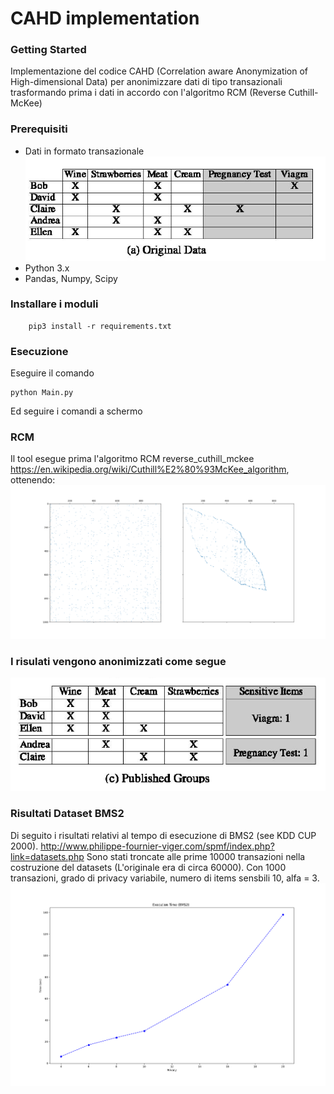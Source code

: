 # CAHD implementation

### Getting Started
Implementazione del codice CAHD (Correlation aware Anonymization of High-dimensional Data)
per anonimizzare dati di tipo transazionali trasformando prima i dati in accordo con l'algoritmo RCM (Reverse Cuthill-McKee)

### Prerequisiti
- Dati in formato transazionale
![image dati transazionali](https://github.com/Dado1513/transactionalDataCAHD/blob/master/Image%20plot/transactional_data.PNG)
- Python 3.x
- Pandas, Numpy, Scipy

### Installare i moduli 
```
    pip3 install -r requirements.txt
```

### Esecuzione
Eseguire il comando
```
python Main.py
```
Ed seguire i comandi a schermo
### RCM
Il tool esegue prima l'algoritmo RCM reverse_cuthill_mckee https://en.wikipedia.org/wiki/Cuthill%E2%80%93McKee_algorithm, ottenendo:
![band matrix](https://github.com/Dado1513/transactionalDataCAHD/blob/master/Image%20plot/rcm_1000_bms2.png)

### I risulati vengono anonimizzati come segue

![band matrix](https://github.com/Dado1513/transactionalDataCAHD/blob/master/Image%20plot/anonimizzazione_CAHD.PNG)

### Risultati Dataset BMS2
Di seguito i risultati relativi al tempo di esecuzione di BMS2 (see KDD CUP 2000).
http://www.philippe-fournier-viger.com/spmf/index.php?link=datasets.php
Sono stati troncate alle prime 10000 transazioni nella costruzione del datasets (L'originale era di circa 60000).
Con 1000 transazioni, grado di privacy variabile, numero di items sensbili 10, alfa = 3.
![Risultati](https://github.com/Dado1513/transactionalDataCAHD/blob/master/Image%20plot/ex_time_bms2.png)
